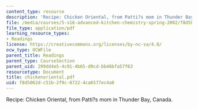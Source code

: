 ```yaml
---
content_type: resource
description: 'Recipe: Chicken Oriental, from Patti?s mom in Thunder Bay, Canada.'
file: /media/courses/5-s16-advanced-kitchen-chemistry-spring-2002/f8d5062dc51b2f9c87224ca6577ec4a0_chickenoriental.pdf
file_type: application/pdf
learning_resource_types:
- Readings
license: https://creativecommons.org/licenses/by-nc-sa/4.0/
ocw_type: OCWFile
parent_title: Readings
parent_type: CourseSection
parent_uid: 299dd4e5-4c91-4b65-d9cd-bb46bfa57f63
resourcetype: Document
title: chickenoriental.pdf
uid: f8d5062d-c51b-2f9c-8722-4ca6577ec4a0
---
```

Recipe: Chicken Oriental, from Patti?s mom in Thunder Bay, Canada.